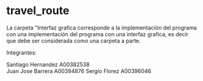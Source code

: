# travel_route

La carpeta "Interfaz grafica corresponde a la implementación del programa con una implementación del programa con una interfaz grafica, es decir que debe ser considerada como una carpeta a parte.


Integrantes:

Santiago Hernandez A00382538  
Juan Jose Barrera A00394876
Sergio Florez A00396046
